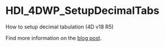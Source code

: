# HDI_4DWP_SetupDecimalTabs
 
How to setup decimal tabulation (4D v18 R5) 

Find more information on the [blog post](https://blog.4d.com/4d-write-pro-decimal-point-or-comma-for-number-alignment/).

